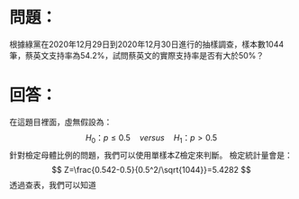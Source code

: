 # 問題：
根據綠黨在2020年12月29日到2020年12月30日進行的抽樣調查，樣本數1044筆，蔡英文支持率為54.2%，試問蔡英文的實際支持率是否有大於50%？
# 回答：
在這題目裡面，虛無假設為：
$$
H_0\text{：}p\leq 0.5\quad versus \quad H_1\text{：}p>0.5
$$
針對檢定母體比例的問題，我們可以使用單樣本Z檢定來判斷。
檢定統計量會是：
$$
Z=\frac{0.542-0.5}{0.5^2/\sqrt{1044}}=5.4282
$$
透過查表，我們可以知道
